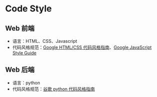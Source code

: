 # Code Style

## Web 前端

+ 语言：HTML、CSS、Javascript
+ 代码风格规范：[Google HTML/CSS 代码风格指南](http://iischajn.github.io/trans/htmlcss-guide/)、[Google JavaScript Style Guide](https://google.github.io/styleguide/jsguide.html)

## Web 后端

+ 语言：python
+ 代码风格规范：[谷歌 python 代码风格指南](http://zh-google-styleguide.readthedocs.io/en/latest/google-python-styleguide/contents/)